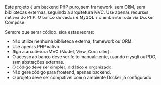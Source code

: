 <!-- Use this file to fornecer instruções específicas para este workspace ao Copilot. -->

Este projeto é um backend PHP puro, sem framework, sem ORM, sem bibliotecas externas, seguindo a arquitetura MVC. Use apenas recursos nativos do PHP. O banco de dados é MySQL e o ambiente roda via Docker Compose.

Sempre que gerar código, siga estas regras:

- Não utilize nenhuma biblioteca externa, framework ou ORM.
- Use apenas PHP nativo.
- Siga a arquitetura MVC (Model, View, Controller).
- O acesso ao banco deve ser feito manualmente, usando mysqli ou PDO, sem abstrações externas.
- O código deve ser simples, didático e organizado.
- Não gere código para frontend, apenas backend.
- O projeto deve ser compatível com o ambiente Docker já configurado.
